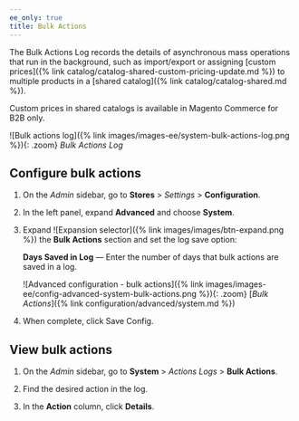```yaml
---
ee_only: true
title: Bulk Actions
---
```


The Bulk Actions Log records the details of asynchronous mass operations that run in the background, such as import/export or assigning [custom prices]({% link catalog/catalog-shared-custom-pricing-update.md %}) to multiple products in a [shared catalog]({% link catalog/catalog-shared.md %}).

<div class="edition-b2b" markdown="1">
Custom prices in shared catalogs is available in Magento Commerce for B2B only.
</div>

![Bulk actions log]({% link images/images-ee/system-bulk-actions-log.png %}){: .zoom}
_Bulk Actions Log_

## Configure bulk actions

1. On the _Admin_ sidebar, go to **Stores** > _Settings_ > **Configuration**.

1. In the left panel, expand **Advanced** and choose **System**.

1. Expand ![Expansion selector]({% link images/images/btn-expand.png %}) the **Bulk Actions** section and set the log save option:

    **Days Saved in Log** — Enter the number of days that bulk actions are saved in a log.

    ![Advanced configuration - bulk actions]({% link images/images-ee/config-advanced-system-bulk-actions.png %}){: .zoom}
    [_Bulk Actions_]({% link configuration/advanced/system.md %})

1. When complete, click <span class="btn">Save Config</span>.

## View bulk actions

1. On the _Admin_ sidebar, go to **System** > _Actions Logs_ > **Bulk Actions**.

1. Find the desired action in the log.

1. In the **Action** column, click **Details**.
